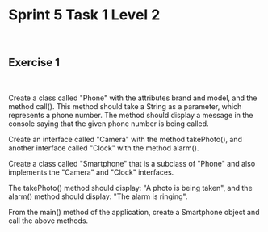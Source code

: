 # Sprint 5 Task 1 Level 2

<br/>

## Exercise 1

<br/>

Create a class called "Phone" with the attributes brand and model, and the method call(). This method should take a String as a parameter, which represents a phone number. The method should display a message in the console saying that the given phone number is being called.

Create an interface called "Camera" with the method takePhoto(), and another interface called "Clock" with the method alarm().

Create a class called "Smartphone" that is a subclass of "Phone" and also implements the "Camera" and "Clock" interfaces.

The takePhoto() method should display: "A photo is being taken", and the alarm() method should display: "The alarm is ringing".

From the main() method of the application, create a Smartphone object and call the above methods.